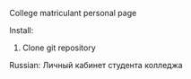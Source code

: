 College matriculant personal page

Install:
1. Clone git repository


Russian:
Личный кабинет студента колледжа

